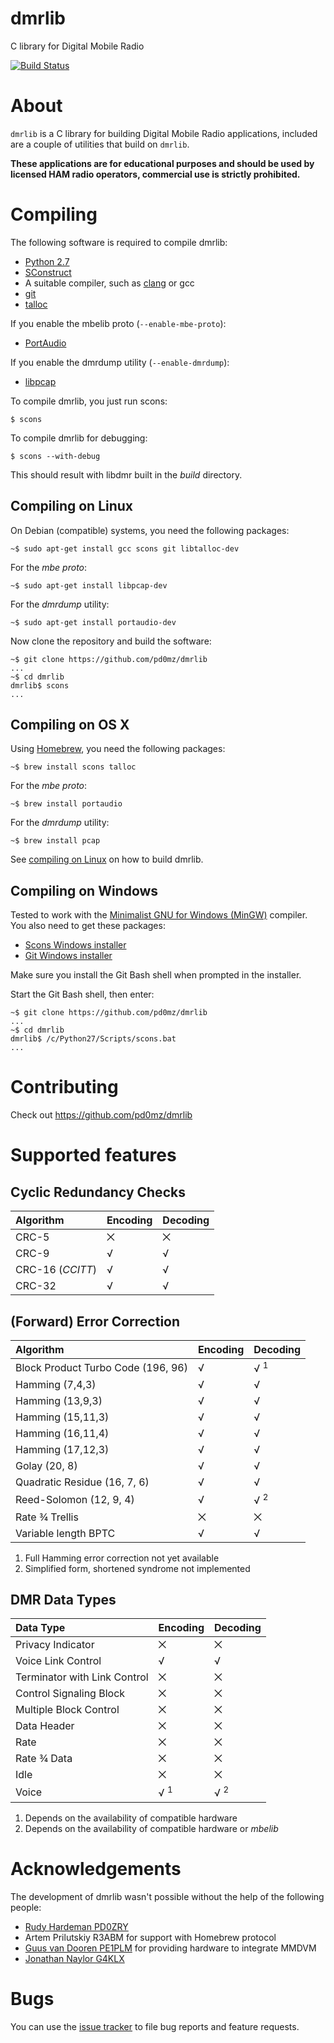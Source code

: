# dmrlib
C library for Digital Mobile Radio

[![Build Status](https://travis-ci.org/pd0mz/dmrlib.svg?branch=master)](https://travis-ci.org/pd0mz/dmrlib)

# About

`dmrlib` is a C library for building Digital Mobile Radio applications,
included are a couple of utilities that build on `dmrlib`.

**These applications are for educational purposes and should be used by
licensed HAM radio operators, commercial use is strictly prohibited.**

# Compiling

The following software is required to compile dmrlib:

  * [Python 2.7](http://www.python.org/)
  * [SConstruct](http://scons.org/)
  * A suitable compiler, such as [clang](http://clang.llvm.org) or gcc
  * [git](https://git-scm.com)
  * [talloc](https://talloc.samba.org/)

If you enable the mbelib proto (`--enable-mbe-proto`):

  * [PortAudio](http://portaudio.com/)

If you enable the dmrdump utility (`--enable-dmrdump`):

  * [libpcap](http://www.tcpdump.org)

To compile dmrlib, you just run scons:

    $ scons

To compile dmrlib for debugging:

    $ scons --with-debug

This should result with libdmr built in the *build* directory.

## Compiling on Linux

On Debian (compatible) systems, you need the following packages:

    ~$ sudo apt-get install gcc scons git libtalloc-dev

For the *mbe proto*:

    ~$ sudo apt-get install libpcap-dev

For the *dmrdump* utility:

    ~$ sudo apt-get install portaudio-dev

Now clone the repository and build the software:

    ~$ git clone https://github.com/pd0mz/dmrlib
    ...
    ~$ cd dmrlib
    dmrlib$ scons
    ...

## Compiling on OS X

Using [Homebrew](http://brew.sh), you need the following packages:

    ~$ brew install scons talloc

For the *mbe proto*:

    ~$ brew install portaudio

For the *dmrdump* utility:

    ~$ brew install pcap

See [compiling on Linux](#compiling-on-linux) on how to build dmrlib.

## Compiling on Windows

Tested to work with the
[Minimalist GNU for Windows (MinGW)](http://www.mingw.org) compiler. You also
need to get these packages:

  * [Scons Windows installer](http://www.scons.org/download.php)
  * [Git Windows installer](https://git-scm.com/download/win)

Make sure you install the Git Bash shell when prompted in the installer.

Start the Git Bash shell, then enter:

    ~$ git clone https://github.com/pd0mz/dmrlib
    ...
    ~$ cd dmrlib
    dmrlib$ /c/Python27/Scripts/scons.bat
    ...

# Contributing

Check out https://github.com/pd0mz/dmrlib

# Supported features

## Cyclic Redundancy Checks

| **Algorithm**                      | **Encoding**   | **Decoding**   |
|:-----------------------------------|:---------------|:---------------|
| CRC-5                              | ⨉              | ⨉              |
| CRC-9                              | √              | √              |
| CRC-16 (*CCITT*)                   | √              | √              |
| CRC-32                             | √              | √              |

## (Forward) Error Correction

| **Algorithm**                      | **Encoding**   | **Decoding**   |
|:-----------------------------------|:---------------|:---------------|
| Block Product Turbo Code (196, 96) | √              | √ <sup>1</sup> |
| Hamming (7,4,3)                    | √              | √              |
| Hamming (13,9,3)                   | √              | √              |
| Hamming (15,11,3)                  | √              | √              |
| Hamming (16,11,4)                  | √              | √              |
| Hamming (17,12,3)                  | √              | √              |
| Golay (20, 8)                      | √              | √              |
| Quadratic Residue (16, 7, 6)       | √              | √              |
| Reed-Solomon (12, 9, 4)            | √              | √ <sup>2</sup> |
| Rate ¾ Trellis                     | ⨉              | ⨉              |
| Variable length BPTC               | √              | √              |

1.  Full Hamming error correction not yet available
2.  Simplified form, shortened syndrome not implemented

## DMR Data Types

| **Data Type**                      | **Encoding**   | **Decoding**   |
|:-----------------------------------|:---------------|:---------------|
| Privacy Indicator                  | ⨉              | ⨉              |
| Voice Link Control                 | √              | √              |
| Terminator with Link Control       | ⨉              | ⨉              |
| Control Signaling Block            | ⨉              | ⨉              |
| Multiple Block Control             | ⨉              | ⨉              |
| Data Header                        | ⨉              | ⨉              |
| Rate                               | ⨉              | ⨉              |
| Rate ¾ Data                        | ⨉              | ⨉              |
| Idle                               | ⨉              | ⨉              |
| Voice                              | √ <sup>1</sup> | √ <sup>2</sup> |

1.  Depends on the availability of compatible hardware
2.  Depends on the availability of compatible hardware or *mbelib*

# Acknowledgements

The development of dmrlib wasn't possible without the help of the following
people:

  * [Rudy Hardeman PD0ZRY](https://github.com/zarya)
  * Artem Prilutskiy R3ABM for support with Homebrew protocol
  * [Guus van Dooren PE1PLM](http://dvmega.auria.nl) for providing hardware to integrate MMDVM
  * [Jonathan Naylor G4KLX](https://twitter.com/G4KLX)

# Bugs

You can use the [issue tracker](https://github.com/pd0mz/dmrlib/issues) to file
bug reports and feature requests.
